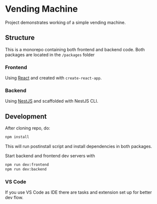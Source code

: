 # Vending Machine

Project demonstrates working of a simple vending machine.

## Structure

This is a monorepo containing both frontend and backend code. Both packages are located in the `/packages` folder

### Frontend

Using [React](https://reactjs.org/) and created with `create-react-app`.

### Backend

Using [NestJS](https://nestjs.com/) and scaffolded with NestJS CLI.

## Development

After cloning repo, do:

```bash
npm install
```

This will run postinstall script and install dependencies in both packages.

Start backend and frontend dev servers with

```bash
npm run dev:frontend
npm run dev:backend
```

### VS Code

If you use VS Code as IDE there are tasks and extension set up for better dev flow.